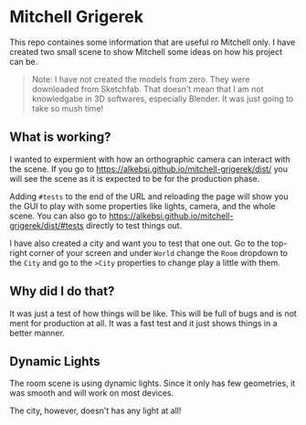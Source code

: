 # Mitchell Grigerek
This repo containes some information that are useful ro Mitchell only. I have created two small scene to show Mitchell some ideas on how his project can be. 

> Note: I have not created the models from zero. They were downloaded from Sketchfab. That doesn't mean that I am not knowledgabe in 3D softwares, especially Blender. It was just going to take so mush time!

## What is working?
I wanted to expermient with how an orthographic camera can interact with the scene. If you go to https://alkebsi.github.io/mitchell-grigerek/dist/ you will see the scene as it is expected to be for the production phase. 

Adding `#tests` to the end of the URL and reloading the page will show you the GUI to play with some properties like lights, camera, and the whole scene. You can also go to https://alkebsi.github.io/mitchell-grigerek/dist/#tests directly to test things out.

I have also created a city and want you to test that one out. Go to the top-right corner of your screen and under `World` change the `Room` dropdown to the `City` and go to the `>City` properties to change play a little with them.

## Why did I do that?
It was just a test of how things will be like. This will be full of bugs and is not ment for production at all. It was a fast test and it just shows things in a better manner.

## Dynamic Lights
The room scene is using dynamic lights. Since it only has few geometries, it was smooth and will work on most devices.

The city, however, doesn't has any light at all! 
